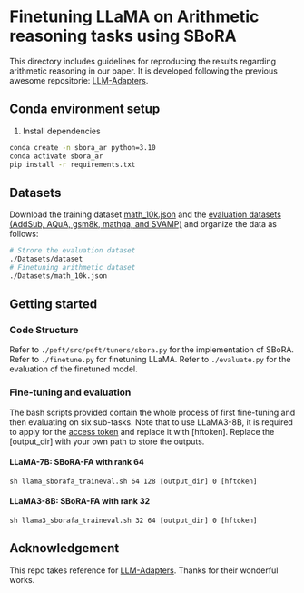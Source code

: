 # Finetuning LLaMA on Arithmetic reasoning tasks using SBoRA
This directory includes guidelines for reproducing the results regarding arithmetic reasoning in our paper. It is developed following the previous awesome repositorie: [LLM-Adapters](https://github.com/AGI-Edgerunners/LLM-Adapters). 

## Conda environment setup
1. Install dependencies
```bash
conda create -n sbora_ar python=3.10
conda activate sbora_ar
pip install -r requirements.txt
```

## Datasets
Download the training dataset [math_10k.json](https://github.com/AGI-Edgerunners/LLM-Adapters/blob/main/ft-training_set/math_10k.json) and the [evaluation datasets (AddSub, AQuA, gsm8k, mathqa, and SVAMP)](https://github.com/AGI-Edgerunners/LLM-Adapters/tree/main/dataset) and organize the data as follows:
```bash
# Strore the evaluation dataset
./Datasets/dataset
# Finetuning arithmetic dataset
./Datasets/math_10k.json
```

## Getting started
### Code Structure
Refer to `./peft/src/peft/tuners/sbora.py` for the implementation of SBoRA.
Refer to `./finetune.py` for finetuning LLaMA.
Refer to `./evaluate.py` for the evaluation of the finetuned model.
### Fine-tuning and evaluation
The bash scripts provided contain the whole process of first fine-tuning and then evaluating on six sub-tasks. Note that to use LLaMA3-8B, it is required to apply for the [access token](https://huggingface.co/docs/hub/en/security-tokens) and replace it with [hftoken]. Replace the [output_dir] with your own path to store the outputs.
#### LLaMA-7B: SBoRA-FA with rank 64
```
sh llama_sborafa_traineval.sh 64 128 [output_dir] 0 [hftoken]
```
#### LLaMA3-8B: SBoRA-FA with rank 32
```
sh llama3_sborafa_traineval.sh 32 64 [output_dir] 0 [hftoken]
```

## Acknowledgement
This repo takes reference for [LLM-Adapters](https://github.com/AGI-Edgerunners/LLM-Adapters). Thanks for their wonderful works.
